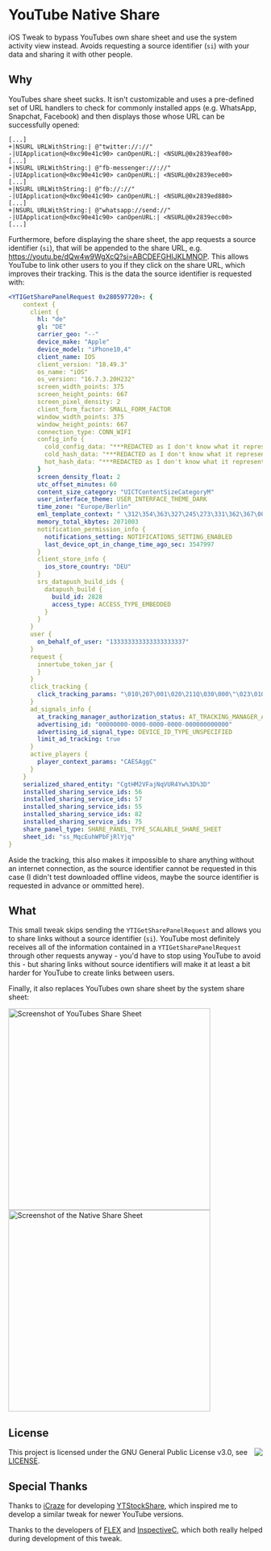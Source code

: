 # YouTube Native Share
iOS Tweak to bypass YouTubes own share sheet and use the system activity view instead.
Avoids requesting a source identifier (`si`) with your data and sharing it with other people.

## Why
YouTubes share sheet sucks.
It isn't customizable and uses a pre-defined set of URL handlers to check for commonly installed apps (e.g. WhatsApp, Snapchat, Facebook) and then displays those whose URL can be successfully opened:
```
[...]
+|NSURL URLWithString:| @"twitter://://"
-|UIApplication@<0xc90e41c90> canOpenURL:| <NSURL@0x2839eaf00>
[...]
+|NSURL URLWithString:| @"fb-messenger://://"
-|UIApplication@<0xc90e41c90> canOpenURL:| <NSURL@0x2839ece00>
[...]
+|NSURL URLWithString:| @"fb://://"
-|UIApplication@<0xc90e41c90> canOpenURL:| <NSURL@0x2839ed880>
[...]
+|NSURL URLWithString:| @"whatsapp://send://"
-|UIApplication@<0xc90e41c90> canOpenURL:| <NSURL@0x2839ecc00>
[...]
```

Furthermore, before displaying the share sheet, the app requests a source identifier (`si`), that will be appended to the share URL, e.g. https://youtu.be/dQw4w9WgXcQ?si=ABCDEFGHIJKLMNOP.
This allows YouTube to link other users to you if they click on the share URL, which improves their tracking.
This is the data the source identifier is requested with:
<!-- it's obviously not yaml, but yaml syntax highlighting works pretty well here -->
```yaml
<YTIGetSharePanelRequest 0x280597720>: {
    context {
      client {
        hl: "de"
        gl: "DE"
        carrier_geo: "--"
        device_make: "Apple"
        device_model: "iPhone10,4"
        client_name: IOS
        client_version: "18.49.3"
        os_name: "iOS"
        os_version: "16.7.3.20H232"
        screen_width_points: 375
        screen_height_points: 667
        screen_pixel_density: 2
        client_form_factor: SMALL_FORM_FACTOR
        window_width_points: 375
        window_height_points: 667
        connection_type: CONN_WIFI
        config_info {
          cold_config_data: "***REDACTED as I don't know what it represents***"
          cold_hash_data: "***REDACTED as I don't know what it represents***"
          hot_hash_data: "***REDACTED as I don't know what it represents***"
        }
        screen_density_float: 2
        utc_offset_minutes: 60
        content_size_category: "UICTContentSizeCategoryM"
        user_interface_theme: USER_INTERFACE_THEME_DARK
        time_zone: "Europe/Berlin"
        eml_template_context: " \312\354\363\327\245\273\331\362\367\001 \326\321\260\245\311\270\275\317\277\001 \255\265\241\362\340\241\244\240@ \252\220\203\355\360\272\204\317\n \317\325\302\213\354\276\360\357\207\001 \272\316\253\341\217\251\300\254r \272\374\356\201\277\336\251\345Z \307\212\254\310\374\363\216\363Z \345\306\244\207\217\201\203\204( \317\246\303\224\305\236\333\343\243\001 \312\340\221\242\254\357\262\212( \337\306\217\273\372\360\360\272# \322\262\246\261\315\201\371\351\257\001 \205\367\337\266\277\352\251\231? \262\311\332\377\347\340\270\322a \355\212\241\311\207\225\231\260| \324\256\241\333\350\271\254\336\206\001"
        memory_total_kbytes: 2071003
        notification_permission_info {
          notifications_setting: NOTIFICATIONS_SETTING_ENABLED
          last_device_opt_in_change_time_ago_sec: 3547997
        }
        client_store_info {
          ios_store_country: "DEU"
        }
        srs_datapush_build_ids {
          datapush_build {
            build_id: 2828
            access_type: ACCESS_TYPE_EMBEDDED
          }
        }
      }
      user {
        on_behalf_of_user: "133333333333333333337"
      }
      request {
        innertube_token_jar {
        }
      }
      click_tracking {
        click_tracking_params: "\010\207\001\020\211Q\030\000\"\023\010\241\377\227\220\370\364\203\003\025\251\344B\005\035]\226\006X"
      }
      ad_signals_info {
        at_tracking_manager_authorization_status: AT_TRACKING_MANAGER_AUTHORIZATION_STATUS_DENIED
        advertising_id: "00000000-0000-0000-0000-000000000000"
        advertising_id_signal_type: DEVICE_ID_TYPE_UNSPECIFIED
        limit_ad_tracking: true
      }
      active_players {
        player_context_params: "CAESAggC"
      }
    }
    serialized_shared_entity: "CgtHM2VFajNqVUR4Yw%3D%3D"
    installed_sharing_service_ids: 56
    installed_sharing_service_ids: 57
    installed_sharing_service_ids: 55
    installed_sharing_service_ids: 82
    installed_sharing_service_ids: 75
    share_panel_type: SHARE_PANEL_TYPE_SCALABLE_SHARE_SHEET
    sheet_id: "ss_MqcEuhWPbFjRlYjq"
}
```

Aside the tracking, this also makes it impossible to share anything without an internet connection, as the source identifier cannot be requested in this case (I didn't test downloaded offline videos, maybe the source identifier is requested in advance or ommitted here).


## What
This small tweak skips sending the `YTIGetSharePanelRequest` and allows you to share links without a source identifier (`si`).
YouTube most definitely receives all of the information contained in a `YTIGetSharePanelRequest` through other requests anyway - you'd have to stop using YouTube to avoid this - but sharing links without source identifiers will make it at least a bit harder for YouTube to create links between users.

Finally, it also replaces YouTubes own share sheet by the system share sheet:

<img alt="Screenshot of YouTubes Share Sheet" src="youtube-share-sheet.png" width="400"/> <img alt="Screenshot of the Native Share Sheet" src="native-share-sheet.png" width="400"/>


## License
<img align="right" src="https://www.gnu.org/graphics/gplv3-127x51.png"/>

This project is licensed under the GNU General Public License v3.0, see [LICENSE](LICENSE).


## Special Thanks
Thanks to [iCraze](https://github.com/iCrazeiOS) for developing [YTStockShare](https://github.com/iCrazeiOS/YTStockShare), which inspired me to develop a similar tweak for newer YouTube versions.

Thanks to the developers of [FLEX](https://github.com/FLEXTool/FLEX) and [InspectiveC](https://github.com/vr1s/InspectiveC), which both really helped during development of this tweak.

